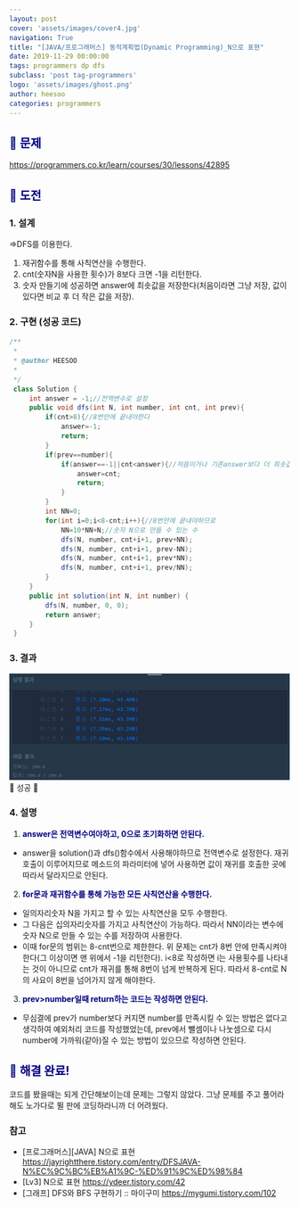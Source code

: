 ```yaml
---
layout: post
cover: 'assets/images/cover4.jpg'
navigation: True
title: "[JAVA/프로그래머스] 동적계획법(Dynamic Programming)_N으로 표현"
date: 2019-11-29 00:00:00
tags: programmers dp dfs
subclass: 'post tag-programmers'
logo: 'assets/images/ghost.png'
author: heesoo
categories: programmers
---
```

## <span style="color:navy">👀 문제</span>
<https://programmers.co.kr/learn/courses/30/lessons/42895>

## <span style="color:navy">👊 도전</span>

### 1. 설계
=>DFS를 이용한다.
1. 재귀함수를 통해 사칙연산을 수행한다.
2. cnt(숫자N을 사용한 횟수)가 8보다 크면 -1을 리턴한다.
3. 숫자 만들기에 성공하면 answer에 최솟값을 저장한다(처음이라면 그냥 저장, 값이 있다면 비교 후 더 작은 값을 저장).


### 2. 구현 (성공 코드)
```java
/**
 *
 * @author HEESOO
 *
 */
 class Solution {
     int answer = -1;//전역변수로 설정
     public void dfs(int N, int number, int cnt, int prev){
         if(cnt>8){//8번안에 끝내야한다
             answer=-1;
             return;
         }
         if(prev==number){
             if(answer==-1||cnt<answer){//처음이거나 기존answer보다 더 최솟값을 발견했다면
                 answer=cnt;
                 return;
             }            
         }
         int NN=0;
         for(int i=0;i<8-cnt;i++){//8번안에 끝내야하므로
             NN=10*NN+N;//숫자 N으로 만들 수 있는 수
             dfs(N, number, cnt+i+1, prev+NN);
             dfs(N, number, cnt+i+1, prev-NN);
             dfs(N, number, cnt+i+1, prev*NN);
             dfs(N, number, cnt+i+1, prev/NN);
         }
     }
     public int solution(int N, int number) {
         dfs(N, number, 0, 0);
         return answer;
     }
 }
```

### 3. 결과
![실행결과](./assets/images/191129_1.PNG)
🤟 성공 🤟

### 4. 설명
1. **<span style="color:navy">answer은 전역변수여야하고, 0으로 초기화하면 안된다.</span>**  
- answer을 solution()과 dfs()함수에서 사용해야하므로 전역변수로 설정한다. 재귀호출이 이루어지므로 메소드의 파라미터에 넣어 사용하면 값이 재귀를 호출한 곳에 따라서 달라지므로 안된다.
2. **<span style="color:navy">for문과 재귀함수를 통해 가능한 모든 사칙연산을 수행한다.</span>**  
- 일의자리숫자 N을 가지고 할 수 있는 사칙연산을 모두 수행한다.
- 그 다음은 십의자리숫자를 가지고 사칙연산이 가능하다. 따라서 NN이라는 변수에 숫자 N으로 만들 수 있는 수를 저장하여 사용한다.
- 이때 for문의 범위는 8-cnt번으로 제한한다. 위 문제는 cnt가 8번 안에 만족시켜야한다(그 이상이면 맨 위에서 -1을 리턴한다). i<8로 작성하면 i는 사용횟수를 나타내는 것이 아니므로 cnt가 재귀를 통해 8번이 넘게 반복하게 된다. 따라서 8-cnt로 N의 사요이 8번을 넘어가지 않게 해야한다.
3. **<span style="color:navy">prev>number일때 return하는 코드는 작성하면 안된다.</span>**
- 무심결에 prev가 number보다 커지면 number를 만족시킬 수 있는 방법은 없다고 생각하여 예외처리 코드를 작성했었는데, prev에서 뺄셈이나 나눗셈으로 다시 number에 가까워(같아)질 수 있는 방법이 있으므로 작성하면 안된다.

## <span style="color:navy">👏 해결 완료!</span>
코드를 봤을때는 되게 간단해보이는데 문제는 그렇지 않았다. 그냥 문제를 주고 풀어라 해도 노가다로 뛸 판에 코딩하라니까 더 어려웠다.

### 참고
- [프로그래머스][JAVA] N으로 표현 <https://jayrightthere.tistory.com/entry/DFSJAVA-N%EC%9C%BC%EB%A1%9C-%ED%91%9C%ED%98%84>
- [Lv3] N으로 표현 <https://ydeer.tistory.com/42>
- [그래프] DFS와 BFS 구현하기 :: 마이구미 <https://mygumi.tistory.com/102>
